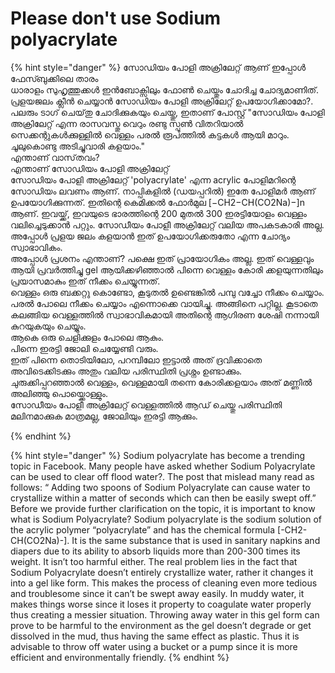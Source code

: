 # Please don't use Sodium polyacrylate

{% hint style="danger" %}
സോഡിയം പോളി അക്രിലേറ്റ് ആണ് ഇപ്പോൾ ഫേസ്ബുക്കിലെ  താരം   
ധാരാളം സുഹൃത്തുക്കൾ ഇൻബോക്സിലും  ഫോൺ ചെയ്തും   ചോദിച്ച ചോദ്യമാണിത്.   പ്രളയജലം ക്ലീൻ ചെയ്യാൻ സോഡിയം പോളി അക്രിലേറ്റ് ഉപയോഗിക്കാമോ?.  പലരും ടാഗ് ചെയ്‌തു ചോദിക്കുകയും ചെയ്തു,   ഇതാണ് പോസ്റ്റ് "സോഡിയം പോളി അക്രിലേറ്റ് എന്ന രാസവസ്തു വെറും രണ്ടു സ്പൂൺ വിതറിയാൽ സെക്കന്റുകൾക്കുള്ളിൽ വെള്ളം പരൽ രൂപത്തിൽ കട്ടകൾ ആയി മാറും. ചൂലുകൊണ്ടു അടിച്ചുവാരി കളയാം."    
എന്താണ് വാസ്‌തവം?   
എന്താണ് സോഡിയം പോളി അക്രിലേറ്റ്  
സോഡിയം പോളി അക്രിലേറ്റ് 'polyacrylate' എന്ന acrylic പോളിമറിന്റെ സോഡിയം ലവണം ആണ്. നാപ്പികളിൽ \(ഡയപ്പറിൽ\) ഇതേ പോളിമർ ആണ് ഉപയോഗിക്കുന്നത്. ഇതിന്റെ കെമിക്കൽ ഫോർമുല  \[−CH2−CH\(CO2Na\)−\]n ആണ്. ഇവയ്ക്ക്, ഇവയുടെ ഭാരത്തിന്റെ 200 മുതൽ 300 ഇരട്ടിയോളം വെള്ളം വലിച്ചെടുക്കാൻ പറ്റും. സോഡീയം പോളീ അക്രിലേറ്റ് വലിയ അപകടകാരി  അല്ല. അപ്പോൾ പ്രളയ ജലം കളയാൻ ഇത് ഉപയോഗിക്കരുതോ എന്ന ചോദ്യം സ്വാഭാവികം.  
അപ്പോൾ പ്രശനം എന്താണ്? പക്ഷെ ഇത് പ്രായോഗികം അല്ല.   ഇത് വെള്ളവും ആയി പ്രവർത്തിച്ചു gel ആയിക്കഴിഞ്ഞാൽ പിന്നെ വെള്ളം കോരി ക്കളയുന്നതിലും പ്രയാസമാകും ഇത് നീക്കം ചെയ്യുന്നത്.   
വെള്ളം ഒരു ബക്കറ്റു കൊണ്ടോ, കൂടുതൽ ഉണ്ടെങ്കിൽ പമ്പു വച്ചോ നീക്കം ചെയ്യാം.   
പരൽ പോലെ നീക്കം ചെയ്യാം എന്നൊക്കെ വായിച്ചു. അങ്ങിനെ പറ്റില്ല. കൂടാതെ കലങ്ങിയ വെള്ളത്തിൽ സ്വാഭാവികമായി അതിന്റെ ആഗിരണ ശേഷി നന്നായി കുറയുകയും ചെയ്യും.   
ആകെ ഒരു ചെളിക്കുളം പോലെ ആകും.   
പിന്നെ ഇരട്ടി ജോലി ചെയ്യേണ്ടി വരും.    
ഇത് പിന്നെ തൊടിയിലോ, പറമ്പിലോ ഇട്ടാൽ അത് ദ്രവിക്കാതെ അവിടെക്കിടക്കും അതും വലിയ പരിസ്ഥിതി പ്രശ്നം ഉണ്ടാക്കും.    
ചുരുക്കിപ്പറഞ്ഞാൽ വെള്ളം, വെള്ളമായി തന്നെ കോരിക്കളയാം അത് മണ്ണിൽ അലിഞ്ഞു പൊയ്ക്കൊള്ളും.   
സോഡീയം പോളീ അക്രിലേറ്റ് വെള്ളത്തിൽ ആഡ് ചെയ്തു പരിസ്ഥിതി മലിനമാക്കുക മാത്രമല്ല, ജോലിയും ഇരട്ടി ആക്കും.  

{% endhint %}

{% hint style="danger" %}
Sodium polyacrylate has become a trending topic in Facebook. Many people have asked whether Sodium Polyacrylate can be used to clear off flood water?. The post that mislead many read as follows: “ Adding two spoons of Sodium Polyacrylate can cause water to crystallize within a matter of seconds which can then be easily swept off.” Before we provide further clarification on the topic, it is important to know what is Sodium Polyacrylate? Sodium polyacrylate is the sodium solution of the acrylic polymer “polyacrylate” and has the chemical formula \[-CH2-CH\(CO2Na\)-\]. It is the same substance that is used in sanitary napkins and diapers due to its ability to absorb liquids more than 200-300 times its weight. It isn’t too harmful either. The real problem lies in the fact that Sodium Polyacrylate doesn’t entirely crystallize water, rather it changes it into a gel like form. This makes the process of cleaning even more tedious and troublesome since it can’t be swept away easily. In muddy water, it makes things worse since it loses it property to coagulate water properly thus creating a messier situation. Throwing away water in this gel form can prove to be harmful to the environment as the gel doesn’t degrade or get dissolved in the mud, thus having the same effect as plastic. Thus it is advisable to throw off water using a bucket or a pump since it is more efficient and environmentally friendly.
{% endhint %}
